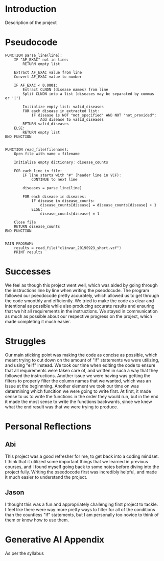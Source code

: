# Introduction
Description of the project

# Pseudocode
```
FUNCTION parse_line(line):
    IF "AF_EXAC" not in line:
        RETURN empty list
    
    Extract AF_EXAC value from line
    Convert AF_EXAC value to number
    
    IF AF_EXAC < 0.0001:
        Extract CLNDN (disease names) from line
        Split CLNDN into a list (diseases may be separated by commas or '|')
        
        Initialize empty list: valid_diseases
        FOR each disease in extracted list:
            IF disease is NOT "not_specified" AND NOT "not_provided":
                Add disease to valid_diseases
        RETURN valid_diseases
    ELSE:
        RETURN empty list
END FUNCTION


FUNCTION read_file(filename):
    Open file with name = filename
    
    Initialize empty dictionary: disease_counts
    
    FOR each line in file:
        IF line starts with "#" (header line in VCF):
            CONTINUE to next line
        
        diseases = parse_line(line)
        
        FOR each disease in diseases:
            IF disease in disease_counts:
                disease_counts[disease] = disease_counts[disease] + 1
            ELSE:
                disease_counts[disease] = 1
    
    Close file
    RETURN disease_counts
END FUNCTION


MAIN PROGRAM:
    results = read_file("clinvar_20190923_short.vcf")
    PRINT results
```

# Successes
We feel as though this project went well, which was aided by going through the instructions line by line when writing the pseodocude. The program followed our pseodocode pretty accurately, which allowed us to get through the code smoothly and efficiently. We tried to make the code as clear and intentional as possible while also producing accurate results and ensuring that we hit all requirements in the instructions. We stayed in communication as much as possible about our respective progress on the project, which made completing it much easier. 

# Struggles
Our main sticking point was making the code as concise as possible, which meant trying to cut down on the amount of "if" statements we were utilizing, and using "elif" instead. We took our time when editing the code to ensure that all requirements were taken care of, and written in such a way that they followed the instructions. Another issue we were having was getting the filters to properly filter the column names that we wanted, which was an issue at the beginnning. Another element we took our time on was determining which funcition we were going to write first. At first, it made sense to us to write the functions in the order they would run, but in the end it made the most sense to write the functions backwards, since we knew what the end result was that we were trying to produce.

# Personal Reflections
## Abi
This project was a good refresher for me, to get back into a coding mindset. I think that it utilized some important things that we learned in previous courses, and I found myself going back to some notes before diving into the project fully. Writing the pseodocode first was incredibly helpful, and made it much easier to understand the project. 

## Jason
I thought this was a fun and appropriately challenging first project to tackle. I feel like there were way more pretty ways to filter for all of the conditions than the countless "if" statements, but I am personally too novice to think of them or know how to use them.

# Generative AI Appendix
As per the syllabus
